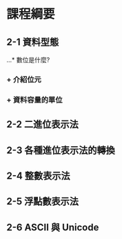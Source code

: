 # 課程綱要
## 2-1 資料型態
...* 數位是什麼?
### + 介紹位元
### + 資料容量的單位
## 2-2 二進位表示法
## 2-3 各種進位表示法的轉換
## 2-4 整數表示法
## 2-5 浮點數表示法
## 2-6 ASCII 與 Unicode

